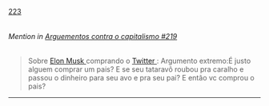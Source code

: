 [223](https://github.com/guilhermeprokisch/guilherme/issues/223) 
###### 




 ######  Mention in [Arguementos contra o capitalismo #219](Arguementos-contra-o-capitalismo-#219)  
 > Sobre [ Elon Musk  ](-Elon-Musk--) comprando o [  Twitter  ](--Twitter--): Argumento extremo:É justo alguem comprar um pais? E se seu tataravô roubou pra caralho e passou o dinheiro para seu avo e pra seu pai? E então vc comprou o pais?

-------------------------------------------------------------------------------

